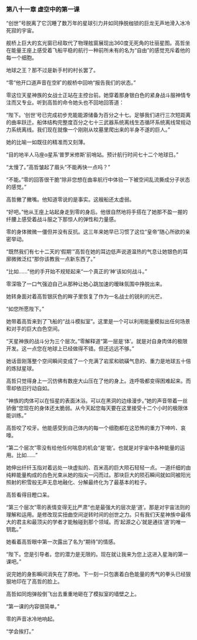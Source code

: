 ### **第八十一章 虚空中的第一课**

“创世”号脱离了它沉睡了数万年的星球引力井如同挣脱枷锁的巨龙无声地滑入冰冷死寂的宇宙。

舰桥上巨大的玄光窗已经取代了物理舷窗展现出360度无死角的壮丽星图。高哲坐在能量王座上感受着飞船平稳的航行一种前所未有的名为“自由”的感觉充斥着他的每一个细胞。

地球之王？那不过是新手村的村长罢了。

“零”他开口道声音在空旷的舰桥中回响“报告我们的状态。”

零这位天星神族的女战士正站在主控台前。她穿着那身银白色的紧身战斗服神情专注而又专业。听到高哲的命令她头也不回地回答道：

“陛下。‘创世’号已完成初步充能能源储备为百分之十七。足够我们进行三次短距离的曲率跃迁。船体结构完整度百分之七十三武器系统离线生态循环系统离线常规动力系统离线。我们现在就像一个刚刚从坟墓里爬出来的半身不遂的巨人。”

她的比喻一如既往的精准而又刻薄。

“目的地半人马座α星系‘普罗米修斯’前哨站。预计航行时间七十二个地球日。”

“太慢了。”高哲皱起了眉头“不能再快一点吗？”

“不能。”零的回答很干脆“除非您想在曲率航行中体验一下被空间乱流撕成分子状态的感觉。”

高哲撇了撇嘴。他知道零说的是事实。这艘船还太虚弱。

“好吧。”他从王座上站起身走到零的身后。他很自然地将手搭在了她那不盈一握的纤腰上感受着战斗服之下那惊人的弹性和力量感。

零的身体微微一僵但并没有反抗。这三年来她早已习惯了这位“皇帝”随心所欲的亲密举动。

“既然我们有七十二天的‘假期’”高哲在她的耳边低声说道温热的气息让她银色的耳廓微微泛红“那你该教我一点新东西了。”

“比如……”他的手开始不规矩起来“一个真正的‘神’该如何战斗。”

零深吸了一口气强迫自己从那种让她心跳加速的暧昧氛围中挣脱出来。

她转身面对着高哲银灰色的眸子里恢复了作为一名战士的锐利的光芒。

“如您所愿陛下。”

她带着高哲来到了飞船的“战斗模拟室”。这里是一个可以利用能量模拟出任何场景和对手的巨大白色空间。

“天星神族的战斗分为三个层次。”零解释道“第一层是‘体’。就是对自身肉体的极限开发。这一点您在地球上已经做得不错。但还远远不够。”

她话音刚落整个空间瞬间变成了一个充满了岩浆和硫磺气息的、重力是地球五十倍的炼狱星球。

高哲只觉得身上一沉仿佛有数座大山压在了他的身上。连呼吸都变得困难起来。而零却依旧行动自如。

“神族的肉体可以在恒星的表面沐浴。可以在黑洞的边缘漫步。”她的声音带着一丝骄傲“您现在的身体还太脆弱。从今天起您每天要在这里接受十二个小时的极限体能训练。”

高哲咬了咬牙。他能感受到自己体内的每一个细胞都在这恐怖的重力下呻吟、哀嚎。

“第二个层次”零没有给他任何喘息的机会“是‘能’。也就是对宇宙中各种能量的运用。比如……”

她伸出纤纤玉指对着远处一块虚拟的、百米高的巨大陨石轻轻一点。一道纤细的由纯粹能量构成的白色光束从她的指尖一闪而过。那块巨大的陨石瞬间就如同被阳光照射的积雪般无声无息地融化、分解最终化为了最基本的粒子。

高哲看得目瞪口呆。

“第三个层次”零的表情变得无比严肃“也是最强大的层次是‘道’。那是对宇宙法则的理解和运用。是修改现实扭曲空间逆转时间的创世之力。只有我们天星神族中最伟大的君主和最顶尖的学者才能触碰到那个领域。而‘起源之心’就是通往‘道’的唯一钥匙。”

她看着高哲眼中第一次露出了名为“期待”的情感。

“陛下。您是引导者。您的潜力是无限的。现在就让我来为您上这进入星海的第一课吧。”

说完她的身影瞬间消失在了原地。下一刻一只包裹着白色能量的秀气的拳头已经狠狠地印在了高哲的脸上。

高哲如同炮弹般倒飞出去重重地砸在了模拟室的墙壁之上。

“第一课的内容很简单。”

零的声音冰冷地响起。

“学会挨打。”
